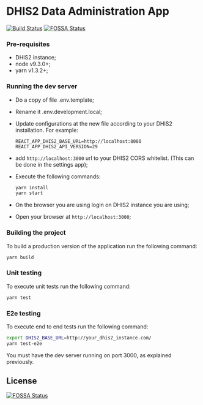 # DHIS2 Data Administration App

[![Build Status](https://travis-ci.org/dhis2/data-administration-app.svg?branch=master)](https://travis-ci.org/dhis2/data-administration-app)
[![FOSSA Status](https://app.fossa.io/api/projects/git%2Bgithub.com%2Fdhis2%2Fdata-administration-app.svg?type=shield)](https://app.fossa.io/projects/git%2Bgithub.com%2Fdhis2%2Fdata-administration-app?ref=badge_shield)

### Pre-requisites
* DHIS2 instance;
* node v9.3.0+;
* yarn v1.3.2+;

### Running the dev server
* Do a copy of file .env.template;
* Rename it .env.development.local;
* Update configurations at the new file according to your DHIS2 installation. For example:
    ```
    REACT_APP_DHIS2_BASE_URL=http://localhost:8080
    REACT_APP_DHIS2_API_VERSION=29
    ```
* add `http://localhost:3000` url to your DHIS2 CORS whitelist. (This can be done in the settings app);

* Execute the following commands:
    ```sh
    yarn install
    yarn start
    ```
         
* On the browser you are using login on DHIS2 instance you are using;
* Open your browser at `http://localhost:3000`;

### Building the project
To build a production version of the application run the following command:
```sh
yarn build
```

### Unit testing
To execute unit tests run the following command:
```sh
yarn test
```

### E2e testing
To execute end to end tests run the following command:
```sh
export DHIS2_BASE_URL=http://your_dhis2_instance.com/
yarn test-e2e
```

You must have the dev server running on port 3000, as explained previously.

## License
[![FOSSA Status](https://app.fossa.io/api/projects/git%2Bgithub.com%2Fdhis2%2Fdata-administration-app.svg?type=large)](https://app.fossa.io/projects/git%2Bgithub.com%2Fdhis2%2Fdata-administration-app?ref=badge_large)